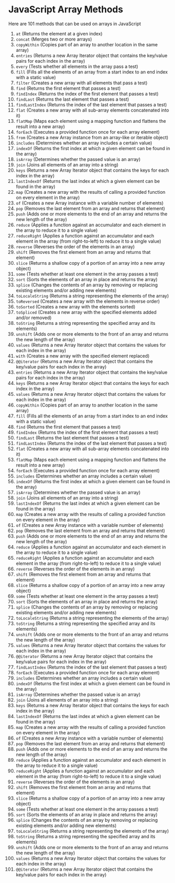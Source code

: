 # JavaScript Array Methods

Here are 101 methods that can be used on arrays in JavaScript

1. `at` (Returns the element at a given index)
2. `concat` (Merges two or more arrays)
3. `copyWithin` (Copies part of an array to another location in the same array)
4. `entries` (Returns a new Array Iterator object that contains the key/value pairs for each index in the array)
5. `every` (Tests whether all elements in the array pass a test)
6. `fill` (Fills all the elements of an array from a start index to an end index with a static value)
7. `filter` (Creates a new array with all elements that pass a test)
8. `find` (Returns the first element that passes a test)
9. `findIndex` (Returns the index of the first element that passes a test)
10. `findLast` (Returns the last element that passes a test)
11. `findLastIndex` (Returns the index of the last element that passes a test)
12. `flat` (Creates a new array with all sub-array elements concatenated into it)
13. `flatMap` (Maps each element using a mapping function and flattens the result into a new array)
14. `forEach` (Executes a provided function once for each array element)
15. `from` (Creates a new Array instance from an array-like or iterable object)
16. `includes` (Determines whether an array includes a certain value)
17. `indexOf` (Returns the first index at which a given element can be found in the array)
18. `isArray` (Determines whether the passed value is an array)
19. `join` (Joins all elements of an array into a string)
20. `keys` (Returns a new Array Iterator object that contains the keys for each index in the array)
21. `lastIndexOf` (Returns the last index at which a given element can be found in the array)
22. `map` (Creates a new array with the results of calling a provided function on every element in the array)
23. `of` (Creates a new Array instance with a variable number of elements)
24. `pop` (Removes the last element from an array and returns that element)
25. `push` (Adds one or more elements to the end of an array and returns the new length of the array)
26. `reduce` (Applies a function against an accumulator and each element in the array to reduce it to a single value)
27. `reduceRight` (Applies a function against an accumulator and each element in the array (from right-to-left) to reduce it to a single value)
28. `reverse` (Reverses the order of the elements in an array)
29. `shift` (Removes the first element from an array and returns that element)
30. `slice` (Returns a shallow copy of a portion of an array into a new array object)
31. `some` (Tests whether at least one element in the array passes a test)
32. `sort` (Sorts the elements of an array in place and returns the array)
33. `splice` (Changes the contents of an array by removing or replacing existing elements and/or adding new elements)
34. `toLocaleString` (Returns a string representing the elements of the array)
35. `toReversed` (Creates a new array with the elements in reverse order)
36. `toSorted` (Creates a new array with the elements sorted)
37. `toSpliced` (Creates a new array with the specified elements added and/or removed)
38. `toString` (Returns a string representing the specified array and its elements)
39. `unshift` (Adds one or more elements to the front of an array and returns the new length of the array)
40. `values` (Returns a new Array Iterator object that contains the values for each index in the array)
41. `with` (Creates a new array with the specified element replaced)
42. `@@iterator` (Returns a new Array Iterator object that contains the key/value pairs for each index in the array)
43. `entries` (Returns a new Array Iterator object that contains the key/value pairs for each index in the array)
44. `keys` (Returns a new Array Iterator object that contains the keys for each index in the array)
45. `values` (Returns a new Array Iterator object that contains the values for each index in the array)
46. `copyWithin` (Copies part of an array to another location in the same array)
47. `fill` (Fills all the elements of an array from a start index to an end index with a static value)
48. `find` (Returns the first element that passes a test)
49. `findIndex` (Returns the index of the first element that passes a test)
50. `findLast` (Returns the last element that passes a test)
51. `findLastIndex` (Returns the index of the last element that passes a test)
52. `flat` (Creates a new array with all sub-array elements concatenated into it)
53. `flatMap` (Maps each element using a mapping function and flattens the result into a new array)
54. `forEach` (Executes a provided function once for each array element)
55. `includes` (Determines whether an array includes a certain value)
56. `indexOf` (Returns the first index at which a given element can be found in the array)
57. `isArray` (Determines whether the passed value is an array)
58. `join` (Joins all elements of an array into a string)
59. `lastIndexOf` (Returns the last index at which a given element can be found in the array)
60. `map` (Creates a new array with the results of calling a provided function on every element in the array)
61. `of` (Creates a new Array instance with a variable number of elements)
62. `pop` (Removes the last element from an array and returns that element)
63. `push` (Adds one or more elements to the end of an array and returns the new length of the array)
64. `reduce` (Applies a function against an accumulator and each element in the array to reduce it to a single value)
65. `reduceRight` (Applies a function against an accumulator and each element in the array (from right-to-left) to reduce it to a single value)
66. `reverse` (Reverses the order of the elements in an array)
67. `shift` (Removes the first element from an array and returns that element)
68. `slice` (Returns a shallow copy of a portion of an array into a new array object)
69. `some` (Tests whether at least one element in the array passes a test)
70. `sort` (Sorts the elements of an array in place and returns the array)
71. `splice` (Changes the contents of an array by removing or replacing existing elements and/or adding new elements)
72. `toLocaleString` (Returns a string representing the elements of the array)
73. `toString` (Returns a string representing the specified array and its elements)
74. `unshift` (Adds one or more elements to the front of an array and returns the new length of the array)
75. `values` (Returns a new Array Iterator object that contains the values for each index in the array)
76. `@@iterator` (Returns a new Array Iterator object that contains the key/value pairs for each index in the array)
77. `findLastIndex` (Returns the index of the last element that passes a test)
78. `forEach` (Executes a provided function once for each array element)
79. `includes` (Determines whether an array includes a certain value)
80. `indexOf` (Returns the first index at which a given element can be found in the array)
81. `isArray` (Determines whether the passed value is an array)
82. `join` (Joins all elements of an array into a string)
83. `keys` (Returns a new Array Iterator object that contains the keys for each index in the array)
84. `lastIndexOf` (Returns the last index at which a given element can be found in the array)
85. `map` (Creates a new array with the results of calling a provided function on every element in the array)
86. `of` (Creates a new Array instance with a variable number of elements)
87. `pop` (Removes the last element from an array and returns that element)
88. `push` (Adds one or more elements to the end of an array and returns the new length of the array)
89. `reduce` (Applies a function against an accumulator and each element in the array to reduce it to a single value)
90. `reduceRight` (Applies a function against an accumulator and each element in the array (from right-to-left) to reduce it to a single value)
91. `reverse` (Reverses the order of the elements in an array)
92. `shift` (Removes the first element from an array and returns that element)
93. `slice` (Returns a shallow copy of a portion of an array into a new array object)
94. `some` (Tests whether at least one element in the array passes a test)
95. `sort` (Sorts the elements of an array in place and returns the array)
96. `splice` (Changes the contents of an array by removing or replacing existing elements and/or adding new elements)
97. `toLocaleString` (Returns a string representing the elements of the array)
98. `toString` (Returns a string representing the specified array and its elements)
99. `unshift` (Adds one or more elements to the front of an array and returns the new length of the array)
100. `values` (Returns a new Array Iterator object that contains the values for each index in the array)
101. `@@iterator` (Returns a new Array Iterator object that contains the key/value pairs for each index in the array)

